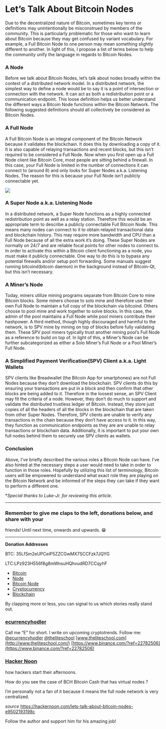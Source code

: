 # Let’s Talk About Bitcoin Nodes

Due to the decentralized nature of Bitcoin, sometimes key terms or definitions
may unintentionally be misconstrued by members of the community. This is
particularly problematic for those who want to learn about Bitcoin because they
may get confused by variant vocabulary. For example, a Full Bitcoin Node to one
person may mean something slightly different to another. In light of this, I
propose a list of terms below to help the community unify the language in
regards to Bitcoin Nodes.

### **A Node**

Before we talk about Bitcoin Nodes, let’s talk about nodes broadly within the
context of a distributed network model. In a distributed network, the simplest
way to define a node would be to say it is a point of intersection or connection
with the network. It can act as both a redistribution point or a communication
endpoint. This loose definition helps us better understand the different ways a
Bitcoin Node functions within the Bitcoin Network. The following suggested
definitions should all collectively be considered as Bitcoin Nodes.

### **A Full Node**

A Full Bitcoin Node is an integral component of the Bitcoin Network because it
validates the blockchain. It does this by downloading a copy of it. It is also
capable of relaying transactions and recent blocks, but this isn’t required to
be considered a Full Node. Now when you first open up a Full Node client like
Bitcoin Core, most people are sitting behind a firewall. In this case, your Full
Node is limited in the number of connections it can connect to (around 8) and
only looks for Super Nodes a.k.a. Listening Nodes. The reason for this is
because your Full Node isn’t publicly connectable yet.

![](https://cdn-images-1.medium.com/max/1600/0*LsHqVCkJbid_xOqj.)

### **A Super Node a.k.a. Listening Node**

In a distributed network, a Super Node functions as a highly connected
redistribution point as well as a relay station. Therefore this would be an
appropriate term to describe a publicly connectable Full Bitcoin Node. This
means many nodes can connect to it to obtain relayed transactional data and
blockchain history. This may require more bandwidth and CPU than a Full Node
because of all the extra work it’s doing. These Super Nodes are normally on 24/7
and are reliable focal points for other nodes to connect to. In order to
activate this within a Bitcoin client functioning as a node, you must make it
publicly connectable. One way to do this is to bypass any potential firewalls
and/or setup port forwarding. Some manuals suggest running bitcoind(bitcoin
daemon) in the background instead of Bitcoin-Qt, but this isn’t necessary.

### **A Miner’s Node**

Today, miners utilize mining programs separate from Bitcoin Core to mine Bitcoin
blocks. Some miners choose to solo mine and therefore use their own Full Node to
maintain a full copy of the blockchain via bitcoind. Others choose to pool mine
and work together to solve blocks. In this case, the admin of the pool maintains
a Full Node while pool miners contribute their hashpower. A third method, though
highly discouraged and harmful to the network, is to SPV mine by mining on top
of blocks before fully validating them. These SPV pool miners typically trust
another mining pool’s Full Node as a reference to build on top of. In light of
this, a Miner’s Node can be further subcategorized as either a Solo Miner’s Full
Node or a Pool Miner’s Full Node.

### **A Simplified Payment Verification(SPV) Client a.k.a. Light Wallets**

SPV clients like Breadwallet (the Bitcoin App for smartphones) are not Full
Nodes because they don’t download the blockchain. SPV clients do this by
ensuring your transactions are put in a block and then confirm that other blocks
are being added to it. Therefore in the loosest sense, an SPV Client may fit the
criteria of a node. However, they don’t do much to support and validate the
distributed trustless ledger of Bitcoin. Instead, they store just copies of all
the headers of all the blocks in the blockchain that are taken from other Super
Nodes. Therefore, SPV clients are unable to verify any transactions in the chain
because they don’t have access to it. In this way, they function as
communication endpoints as they are are unable to relay transactions or
blockchain data. Additionally, it is important to put your own full nodes behind
them to securely use SPV clients as wallets.

### Conclusion

Above, I’ve briefly described the various roles a Bitcoin Node can have. I’ve
also hinted at the necessary steps a user would need to take in order to
function in those roles. Hopefully by utilizing this list of terminology,
Bitcoin users will be empowered to understand what exact role they are playing
on the Bitcoin Network and be informed of the steps they can take if they want
to perform a different one.

**Special thanks to Luke-Jr. for reviewing this article.*

*****

### Remember to give me claps to the left, donations below, and share with your
friends! Until next time, onwards and upwards. 😁

*****

**Donation Addresses**

BTC: 35LfSm2eUPCeiP5ZZCGwMX7SCCFzk7JQYG

LTC:LPz923H556f8g8mWnsuHQhvudRD7CCqyhF

* [Bitcoin](https://hackernoon.com/tagged/bitcoin?source=post)
* [Node](https://hackernoon.com/tagged/node?source=post)
* [Bitcoin Node](https://hackernoon.com/tagged/bitcoin-node?source=post)
* [Cryptocurrency](https://hackernoon.com/tagged/cryptocurrency?source=post)
* [Blockchain](https://hackernoon.com/tagged/blockchain?source=post)

By clapping more or less, you can signal to us which stories really stand out.

### [ecurrencyhodler](https://hackernoon.com/@ecurrencyhodler)

Call me “E” for short. I write on upcoming cryptotrends. Follow me:
[@ecurrencyhodler](http://twitter.com/ecurrencyhodler)
[@theliteschool](http://twitter.com/theliteschool)
[www.theliteschool.com](http://www.theliteschool.com/)
[https://www.binance.com/?ref=22782506](https://www.binance.com/?ref=22782506)

### [Hacker Noon](https://hackernoon.com/?source=footer_card)

how hackers start their afternoons.

How do you see the case of BCH Bitcoin Cash that has virtual nodes ?

I’m personally not a fan of it because it means the full node network is very
centralized.

*source* https://hackernoon.com/lets-talk-about-bitcoin-nodes-e9502193198c

Follow the author and support him for his amazing job!
